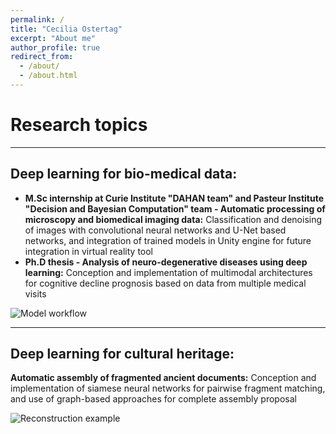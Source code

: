 ```yaml
---
permalink: /
title: "Cecilia Ostertag"
excerpt: "About me"
author_profile: true
redirect_from: 
  - /about/
  - /about.html
---
```


# Research topics
---
## Deep learning for bio-medical data:
- **M.Sc internship at Curie Institute "DAHAN team" and Pasteur Institute "Decision and Bayesian Computation" team - Automatic processing of microscopy and biomedical imaging data:** Classification and denoising of images with convolutional neural networks and U-Net based networks, and integration of trained models in Unity engine for future integration in virtual reality tool
- **Ph.D thesis - Analysis of neuro-degenerative diseases using deep learning:** Conception and implementation of multimodal architectures for cognitive decline prognosis based on data from multiple medical visits 

![Model workflow](https://github.com/CeciliaOstertag/ceciliaostertag.github.io/images/workflow_multimodal.png)

---
## Deep learning for cultural heritage:
**Automatic assembly of fragmented ancient documents:** Conception and implementation of siamese neural networks for pairwise fragment matching, and use of graph-based approaches for complete assembly proposal

![Reconstruction example](https://github.com/CeciliaOstertag/ceciliaostertag.github.io/images/recon_bien2.png)
